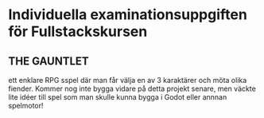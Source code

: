 # Individuella examinationsuppgiften för Fullstackskursen

## THE GAUNTLET

ett enklare RPG sspel där man får välja en av 3 karaktärer och möta olika fiender. Kommer nog inte bygga vidare på detta projekt senare, men väckte lite idéer till spel som man skulle kunna bygga i Godot eller annnan spelmotor! 

